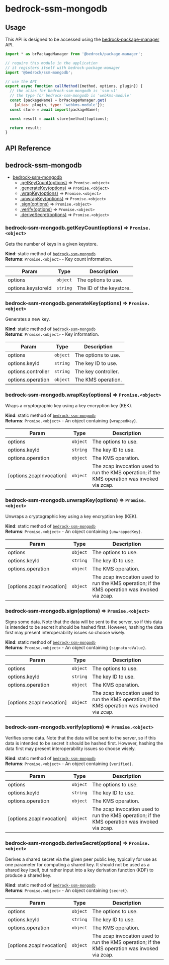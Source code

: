 # bedrock-ssm-mongodb

## Usage
This API is designed to be accessed using the
[bedrock-package-manager](https://github.com/digitalbazaar/bedrock-package-manager#usage)
API.

```js
import * as brPackageManager from '@bedrock/package-manager';

// require this module in the application
// it registers itself with bedrock-package-manager
import '@bedrock/ssm-mongodb';

// use the API
export async function callMethod({method, options, plugin}) {
  // the alias for bedrock-ssm-mongodb is 'ssm-v1'
  // the type for bedrock-ssm-mongodb is 'webkms-module'
  const {packageName} = brPackageManager.get(
    {alias: plugin, type: 'webkms-module'});
  const store = await import(packageName);

  const result = await store[method](options);

  return result;
}
```

## API Reference
<a name="module_bedrock-ssm-mongodb"></a>

## bedrock-ssm-mongodb

* [bedrock-ssm-mongodb](#module_bedrock-ssm-mongodb)
    * [.getKeyCount(options)](#module_bedrock-ssm-mongodb.getKeyCount) ⇒ <code>Promise.&lt;object&gt;</code>
    * [.generateKey(options)](#module_bedrock-ssm-mongodb.generateKey) ⇒ <code>Promise.&lt;object&gt;</code>
    * [.wrapKey(options)](#module_bedrock-ssm-mongodb.wrapKey) ⇒ <code>Promise.&lt;object&gt;</code>
    * [.unwrapKey(options)](#module_bedrock-ssm-mongodb.unwrapKey) ⇒ <code>Promise.&lt;object&gt;</code>
    * [.sign(options)](#module_bedrock-ssm-mongodb.sign) ⇒ <code>Promise.&lt;object&gt;</code>
    * [.verify(options)](#module_bedrock-ssm-mongodb.verify) ⇒ <code>Promise.&lt;object&gt;</code>
    * [.deriveSecret(options)](#module_bedrock-ssm-mongodb.deriveSecret) ⇒ <code>Promise.&lt;object&gt;</code>

<a name="module_bedrock-ssm-mongodb.getKeyCount"></a>

### bedrock-ssm-mongodb.getKeyCount(options) ⇒ <code>Promise.&lt;object&gt;</code>
Gets the number of keys in a given keystore.

**Kind**: static method of [<code>bedrock-ssm-mongodb</code>](#module_bedrock-ssm-mongodb)  
**Returns**: <code>Promise.&lt;object&gt;</code> - Key count information.  

| Param | Type | Description |
| --- | --- | --- |
| options | <code>object</code> | The options to use. |
| options.keystoreId | <code>string</code> | The ID of the keystore. |

<a name="module_bedrock-ssm-mongodb.generateKey"></a>

### bedrock-ssm-mongodb.generateKey(options) ⇒ <code>Promise.&lt;object&gt;</code>
Generates a new key.

**Kind**: static method of [<code>bedrock-ssm-mongodb</code>](#module_bedrock-ssm-mongodb)  
**Returns**: <code>Promise.&lt;object&gt;</code> - Key information.  

| Param | Type | Description |
| --- | --- | --- |
| options | <code>object</code> | The options to use. |
| options.keyId | <code>string</code> | The key ID to use. |
| options.controller | <code>string</code> | The key controller. |
| options.operation | <code>object</code> | The KMS operation. |

<a name="module_bedrock-ssm-mongodb.wrapKey"></a>

### bedrock-ssm-mongodb.wrapKey(options) ⇒ <code>Promise.&lt;object&gt;</code>
Wraps a cryptographic key using a key encryption key (KEK).

**Kind**: static method of [<code>bedrock-ssm-mongodb</code>](#module_bedrock-ssm-mongodb)  
**Returns**: <code>Promise.&lt;object&gt;</code> - An object containing `{wrappedKey}`.  

| Param | Type | Description |
| --- | --- | --- |
| options | <code>object</code> | The options to use. |
| options.keyId | <code>string</code> | The key ID to use. |
| options.operation | <code>object</code> | The KMS operation. |
| [options.zcapInvocation] | <code>object</code> | The zcap invocation used to   run the KMS operation; if the KMS operation was invoked via zcap. |

<a name="module_bedrock-ssm-mongodb.unwrapKey"></a>

### bedrock-ssm-mongodb.unwrapKey(options) ⇒ <code>Promise.&lt;object&gt;</code>
Unwraps a cryptographic key using a key encryption key (KEK).

**Kind**: static method of [<code>bedrock-ssm-mongodb</code>](#module_bedrock-ssm-mongodb)  
**Returns**: <code>Promise.&lt;object&gt;</code> - An object containing `{unwrappedKey}`.  

| Param | Type | Description |
| --- | --- | --- |
| options | <code>object</code> | The options to use. |
| options.keyId | <code>string</code> | The key ID to use. |
| options.operation | <code>object</code> | The KMS operation. |
| [options.zcapInvocation] | <code>object</code> | The zcap invocation used to   run the KMS operation; if the KMS operation was invoked via zcap. |

<a name="module_bedrock-ssm-mongodb.sign"></a>

### bedrock-ssm-mongodb.sign(options) ⇒ <code>Promise.&lt;object&gt;</code>
Signs some data. Note that the data will be sent to the server, so if
this data is intended to be secret it should be hashed first. However,
hashing the data first may present interoperability issues so choose
wisely.

**Kind**: static method of [<code>bedrock-ssm-mongodb</code>](#module_bedrock-ssm-mongodb)  
**Returns**: <code>Promise.&lt;object&gt;</code> - An object containing `{signatureValue}`.  

| Param | Type | Description |
| --- | --- | --- |
| options | <code>object</code> | The options to use. |
| options.keyId | <code>string</code> | The key ID to use. |
| options.operation | <code>object</code> | The KMS operation. |
| [options.zcapInvocation] | <code>object</code> | The zcap invocation used to   run the KMS operation; if the KMS operation was invoked via zcap. |

<a name="module_bedrock-ssm-mongodb.verify"></a>

### bedrock-ssm-mongodb.verify(options) ⇒ <code>Promise.&lt;object&gt;</code>
Verifies some data. Note that the data will be sent to the server, so if
this data is intended to be secret it should be hashed first. However,
hashing the data first may present interoperability issues so choose
wisely.

**Kind**: static method of [<code>bedrock-ssm-mongodb</code>](#module_bedrock-ssm-mongodb)  
**Returns**: <code>Promise.&lt;object&gt;</code> - An object containing `{verified}`.  

| Param | Type | Description |
| --- | --- | --- |
| options | <code>object</code> | The options to use. |
| options.keyId | <code>string</code> | The key ID to use. |
| options.operation | <code>object</code> | The KMS operation. |
| [options.zcapInvocation] | <code>object</code> | The zcap invocation used to   run the KMS operation; if the KMS operation was invoked via zcap. |

<a name="module_bedrock-ssm-mongodb.deriveSecret"></a>

### bedrock-ssm-mongodb.deriveSecret(options) ⇒ <code>Promise.&lt;object&gt;</code>
Derives a shared secret via the given peer public key, typically for use
as one parameter for computing a shared key. It should not be used as
a shared key itself, but rather input into a key derivation function (KDF)
to produce a shared key.

**Kind**: static method of [<code>bedrock-ssm-mongodb</code>](#module_bedrock-ssm-mongodb)  
**Returns**: <code>Promise.&lt;object&gt;</code> - An object containing `{secret}`.  

| Param | Type | Description |
| --- | --- | --- |
| options | <code>object</code> | The options to use. |
| options.keyId | <code>string</code> | The key ID to use. |
| options.operation | <code>object</code> | The KMS operation. |
| [options.zcapInvocation] | <code>object</code> | The zcap invocation used to   run the KMS operation; if the KMS operation was invoked via zcap. |

